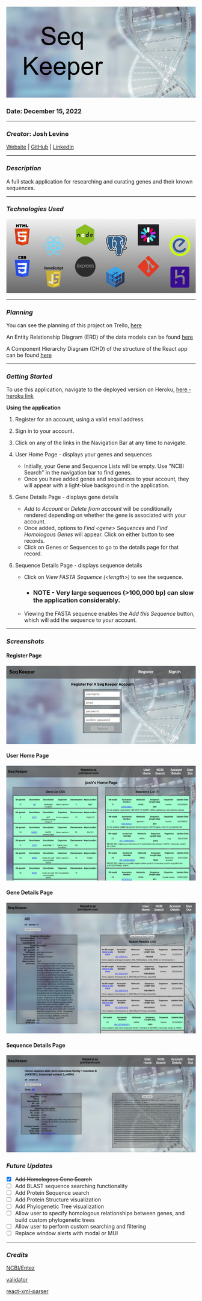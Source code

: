 ![Seq Keeper](./images/header_SK.png)

### Date: December 15, 2022

---

### **_Creator_**: Josh Levine

[Website]() | [GitHub](https://github.com/jadlevine) | [LinkedIn](https://www.linkedin.com/in/joshua-adam-levine/)

---

### **_Description_**

A full stack application for researching and curating genes and their known sequences.

---

### **_Technologies Used_**

![Tech Used](./images/Tech_Banner_SK.png)

---

### **_Planning_**

You can see the planning of this project on Trello, [here](https://trello.com/b/BPpOhQ9x/seq-keeper)

An Entity Relationship Diagram (ERD) of the data models can be found [here](https://drive.google.com/file/d/1pu_gBItMIm7eFgA6dT51EIxQ-Jg-Sp0f/view?usp=sharing)

A Component Hierarchy Diagram (CHD) of the structure of the React app can be found [here](https://drive.google.com/file/d/1hBGsjTrU7Cw9RS-O6ioQqnudeqJ0uNjK/view?usp=sharing)

---

### **_Getting Started_**

To use this application, navigate to the deployed version on Heroku, [here - heroku link](herokulink)

**Using the application**

1. Register for an account, using a valid email address.
2. Sign in to your account.
3. Click on any of the links in the Navigation Bar at any time to navigate.
4. User Home Page - displays your genes and sequences

   - Initially, your Gene and Sequence Lists will be empty. Use "NCBI Search" in the navigation bar to find genes.
   - Once you have added genes and sequences to your account, they will appear with a light-blue background in the application.

5. Gene Details Page - displays gene details

   - _Add to Account_ or _Delete from account_ will be conditionally rendered depending on whether the gene is associated with your account.
   - Once added, options to _Find \<gene\> Sequences_ and _Find Homologous Genes_ will appear. Click on either button to see records.
   - Click on Genes or Sequences to go to the details page for that record.

6. Sequence Details Page - displays sequence details

   - Click on _View FASTA Sequence (\<length\>)_ to see the sequence.
     - ### **NOTE - Very large sequences (>100,000 bp) can slow the application considerably.**
   - Viewing the FASTA sequence enables the _Add this Sequence_ button, which will add the sequence to your account.

---

### **_Screenshots_**

#### Register Page

![Register Page](./images/Register_SK.png)

#### User Home Page

![User Home Page](./images/UserHome_SK.png)

#### Gene Details Page

![Gene Details Page](./images/GeneDetails_SeqSearch_SK.png)

#### Sequence Details Page

![Sequence Details Page](./images/SequenceDetails_SK.png)

### **_Future Updates_**

- [x] ~~Add Homologous Gene Search~~
- [ ] Add BLAST sequence searching functionality
- [ ] Add Protein Sequence search
- [ ] Add Protein Structure visualization
- [ ] Add Phylogenetic Tree visualization
- [ ] Allow user to specify homologous relationships between genes, and build custom phylogenetic trees
- [ ] Allow user to perform custom searching and filtering
- [ ] Replace window alerts with modal or MUI

---

### **_Credits_**

[NCBI/Entez](https://www.ncbi.nlm.nih.gov/search/)

[validator](https://www.npmjs.com/package/validator)

[react-xml-parser](https://www.npmjs.com/package/react-xml-parser)
